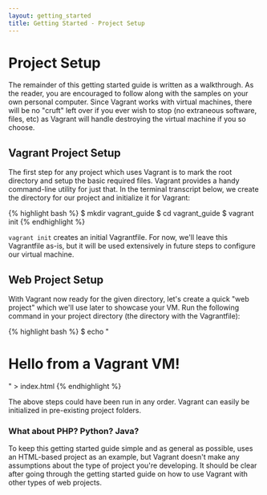 ```yaml
---
layout: getting_started
title: Getting Started - Project Setup
---
```

# Project Setup

The remainder of this getting started guide is written as a walkthrough.
As the reader, you are encouraged to follow along with the samples on your own
personal computer. Since Vagrant works with virtual machines, there will be no
"cruft" left over if you ever wish to stop (no extraneous software, files, etc)
as Vagrant will handle destroying the virtual machine if you so choose.

## Vagrant Project Setup

The first step for any project which uses Vagrant is to mark the root directory
and setup the basic required files. Vagrant provides a handy command-line utility
for just that. In the terminal transcript below, we create the directory for our
project and initialize it for Vagrant:

{% highlight bash %}
$ mkdir vagrant_guide
$ cd vagrant_guide
$ vagrant init
{% endhighlight %}

`vagrant init` creates an initial Vagrantfile. For now, we'll leave this Vagrantfile
as-is, but it will be used extensively in future steps to configure our virtual
machine.

## Web Project Setup

With Vagrant now ready for the given directory, let's create a quick "web project"
which we'll use later to showcase your VM. Run the following command in your
project directory (the directory with the Vagrantfile):

{% highlight bash %}
$ echo "<h1>Hello from a Vagrant VM!</h1>" > index.html
{% endhighlight %}

The above steps could have been run in any order. Vagrant can easily be initialized
in pre-existing project folders.

<div class="info">
  <h3>What about PHP? Python? Java?</h3>
  <p>
    To keep this getting started guide simple and as general as possible,
    uses an HTML-based project as an example, but Vagrant doesn't make
    any assumptions about the type of project you're developing. It should
    be clear after going through the getting started guide on how to use Vagrant
    with other types of web projects.
  </p>
</div>
